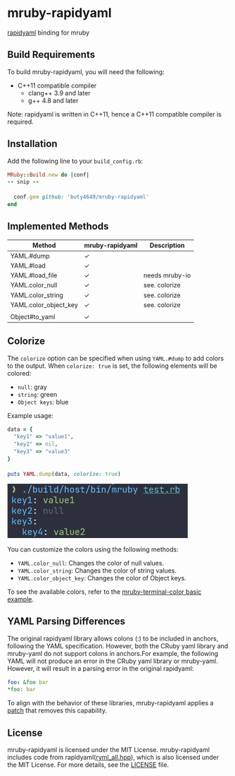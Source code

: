 # mruby-rapidyaml

[rapidyaml](https://github.com/biojppm/rapidyaml/) binding for mruby

## Build Requirements

To build mruby-rapidyaml, you will need the following:

* C++11 compatible compiler
  - clang++ 3.9 and later
  - g++ 4.8 and later

Note: rapidyaml is written in C++11, hence a C++11 compatible compiler is required.

## Installation

Add the following line to your `build_config.rb`:

```ruby
MRuby::Build.new do |conf|
-- snip --

  conf.gem github: 'buty4649/mruby-rapidyaml'
end
```

## Implemented Methods

| Method                | mruby-rapidyaml | Description    |
|-----------------------|-----------------|----------------|
| YAML.#dump            | ✓               |                |
| YAML.#load            | ✓               |                |
| YAML.#load_file       | ✓               | needs mruby-io |
| YAML.color_null       | ✓               | see. colorize  |
| YAML.color_string     | ✓               | see. colorize  |
| YAML.color_object_key | ✓               | see. colorize  |
||||
| Object#to_yaml        | ✓               |                |

## Colorize

The `colorize` option can be specified when using `YAML.#dump` to add colors to the output. When `colorize: true` is set, the following elements will be colored:

- `null`: gray
- `string`: green
- `Object keys`: blue

Example usage:

```ruby
data = {
  "key1" => "value1",
  "key2" => nil,
  "key3" => "value3"
}

puts YAML.dump(data, colorize: true)
```

![colorize.png](./images/colorize.png)

You can customize the colors using the following methods:

- `YAML.color_null`: Changes the color of null values.
- `YAML.color_string`: Changes the color of string values.
- `YAML.color_object_key`: Changes the color of Object keys.

To see the available colors, refer to the [mruby-terminal-color basic example](https://github.com/buty4649/mruby-terminal-color/?tab=readme-ov-file#basic-example).

## YAML Parsing Differences

The original rapidyaml library allows colons (:) to be included in anchors, following the YAML specification. However, both the CRuby yaml library and mruby-yaml do not support colons in anchors.For example, the following YAML will not produce an error in the CRuby yaml library or mruby-yaml. However, it will result in a parsing error in the original rapidyaml:

```yaml
foo: &foo bar
*foo: bar
```
 To align with the behavior of these libraries, mruby-rapidyaml applies a [patch](https://github.com/buty4649/mruby-rapidyaml/commit/5399b585219fa40183deb5d98db4ef30f35652a4#diff-417aa3d4f5a1a55c47d6c1a9f3fbfd9e043fac55cd2196c7417adc7a5dd749d8) that removes this capability.

## License

mruby-rapidyaml is licensed under the MIT License.
mruby-rapidyaml includes code from rapidyaml([ryml_all.hpp](src/ryml_all.hpp)), which is also licensed under the MIT License.
For more details, see the [LICENSE](./LICENSE) file.

